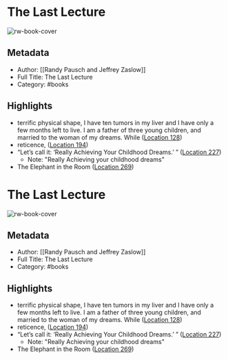 # The Last Lecture

![rw-book-cover](https://images-na.ssl-images-amazon.com/images/I/41Sy7h6f0qL._SL200_.jpg)

## Metadata
- Author: [[Randy Pausch and Jeffrey Zaslow]]
- Full Title: The Last Lecture
- Category: #books

## Highlights
- terrific physical shape, I have ten tumors in my liver and I have only a few months left to live. I am a father of three young children, and married to the woman of my dreams. While ([Location 128](https://readwise.io/to_kindle?action=open&asin=B00139VU7E&location=128))
- reticence, ([Location 194](https://readwise.io/to_kindle?action=open&asin=B00139VU7E&location=194))
- “Let’s call it: ‘Really Achieving Your Childhood Dreams.’ ” ([Location 227](https://readwise.io/to_kindle?action=open&asin=B00139VU7E&location=227))
    - Note: "Really Achieving your childhood dreams"
- The Elephant in the Room ([Location 269](https://readwise.io/to_kindle?action=open&asin=B00139VU7E&location=269))
# The Last Lecture

![rw-book-cover](https://images-na.ssl-images-amazon.com/images/I/41Sy7h6f0qL._SL200_.jpg)

## Metadata
- Author: [[Randy Pausch and Jeffrey Zaslow]]
- Full Title: The Last Lecture
- Category: #books

## Highlights
- terrific physical shape, I have ten tumors in my liver and I have only a few months left to live. I am a father of three young children, and married to the woman of my dreams. While ([Location 128](https://readwise.io/to_kindle?action=open&asin=B00139VU7E&location=128))
- reticence, ([Location 194](https://readwise.io/to_kindle?action=open&asin=B00139VU7E&location=194))
- “Let’s call it: ‘Really Achieving Your Childhood Dreams.’ ” ([Location 227](https://readwise.io/to_kindle?action=open&asin=B00139VU7E&location=227))
    - Note: "Really Achieving your childhood dreams"
- The Elephant in the Room ([Location 269](https://readwise.io/to_kindle?action=open&asin=B00139VU7E&location=269))

